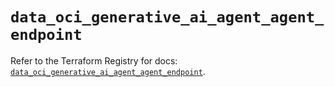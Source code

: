 # `data_oci_generative_ai_agent_agent_endpoint`

Refer to the Terraform Registry for docs: [`data_oci_generative_ai_agent_agent_endpoint`](https://registry.terraform.io/providers/oracle/oci/6.18.0/docs/data-sources/generative_ai_agent_agent_endpoint).
